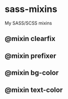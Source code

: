 sass-mixins
===========

My SASS/SCSS mixins

@mixin clearfix
---------------

@mixin prefixer
---------------

@mixin bg-color
---------------

@mixin text-color
-----------------
